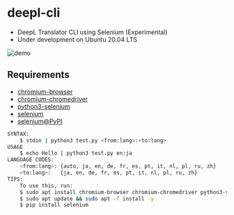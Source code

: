 # deepl-cli

- DeepL Translator CLI using Selenium (Experimental)
- Under development on Ubuntu 20.04 LTS

![demo](https://i.imgur.com/a/1sZdPa2)

## Requirements

- [chromium-browser](https://packages.ubuntu.com/ja/source/bionic/chromium-browser)
- [chromium-chromedriver](https://packages.ubuntu.com/ja/bionic/chromium-chromedriver)
- [python3-selenium](https://packages.debian.org/buster/python3-selenium)
- [selenium](https://github.com/SeleniumHQ/selenium)
- [selenium@PyPI](https://pypi.org/project/selenium/)

```bash
SYNTAX:
    $ stdin | python3 test.py <from:lang>:<to:lang>
USAGE
    $ echo Hello | python3 test.py en:ja
LANGUAGE CODES:
    <from:lang>: {auto, ja, en, de, fr, es, pt, it, nl, pl, ru, zh}
    <to:lang>:   {ja, en, de, fr, es, pt, it, nl, pl, ru, zh}
TIPS:
    To use this, run:
    $ sudo apt install chromium-browser chromium-chromedriver python3-selenium -y
    $ sudo apt update && sudo apt -f install -y
    $ pip install selenium
```
